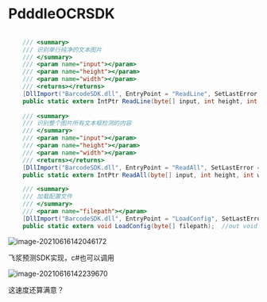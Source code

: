 # PdddleOCRSDK



```c#
    
    /// <summary>
    /// 识别单行纯净的文本图片
    /// </summary>
    /// <param name="input"></param>
    /// <param name="height"></param>
    /// <param name="width"></param>
    /// <returns></returns>
    [DllImport("BarcodeSDK.dll", EntryPoint = "ReadLine", SetLastError = true, CharSet = CharSet.Unicode)]
    public static extern IntPtr ReadLine(byte[] input, int height, int width);  //out string
        
    /// <summary>
    /// 识别整个图片所有文本框检测的内容
    /// </summary>
    /// <param name="input"></param>
    /// <param name="height"></param>
    /// <param name="width"></param>
    /// <returns></returns>
    [DllImport("BarcodeSDK.dll", EntryPoint = "ReadAll", SetLastError = true, CharSet = CharSet.Unicode)]
    public static extern IntPtr ReadAll(byte[] input, int height, int width);  //out string

    /// <summary>
    /// 加载配置文件
    /// </summary>
    /// <param name="filepath"></param>
    [DllImport("BarcodeSDK.dll", EntryPoint = "LoadConfig", SetLastError = true, CharSet = CharSet.Unicode)]
    public static extern void LoadConfig(byte[] filepath);  //out void
```




![image-20210616142046172](C:\Users\TSQ\AppData\Roaming\Typora\typora-user-images\image-20210616142046172.png)



飞浆预测SDK实现，c#也可以调用

![image-20210616142239670](C:\Users\TSQ\AppData\Roaming\Typora\typora-user-images\image-20210616142239670.png)

这速度还算满意？